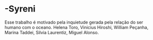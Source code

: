 # -Syreni
Esse trabalho é motivado pela inquietude gerada pela relação do ser humano com o oceano. Helena Toro, Vinicius Hiroshi, William Peçanha, Marina Taddei, Silvia Laurentiz, Miguel Alonso.
